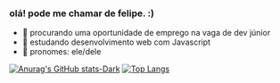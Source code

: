 ### olá! pode me chamar de felipe. :)

- 🔭 procurando uma oportunidade de emprego na vaga de dev júnior
- 📖 estudando desenvolvimento web com Javascript
- 💬 pronomes: ele/dele

[![Anurag's GitHub stats-Dark](https://github-readme-stats.vercel.app/api?username=imfelipebtw&show_icons=true&theme=dark#gh-dark-mode-only)](https://github.com/anuraghazra/github-readme-stats#gh-dark-mode-only)
[![Top Langs](https://github-readme-stats.vercel.app/api/top-langs/?username=imfelipebtw&layout=compact)](https://github.com/anuraghazra/github-readme-stats)
